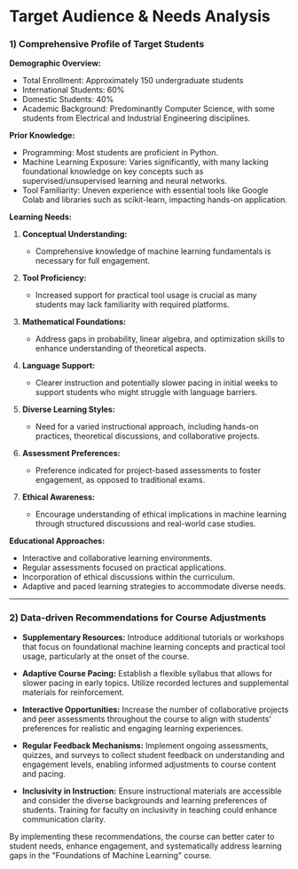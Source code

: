 Target Audience & Needs Analysis
================================

### 1) Comprehensive Profile of Target Students

**Demographic Overview:**
- Total Enrollment: Approximately 150 undergraduate students
- International Students: 60%
- Domestic Students: 40%
- Academic Background: Predominantly Computer Science, with some students from Electrical and Industrial Engineering disciplines.

**Prior Knowledge:**
- Programming: Most students are proficient in Python.
- Machine Learning Exposure: Varies significantly, with many lacking foundational knowledge on key concepts such as supervised/unsupervised learning and neural networks.
- Tool Familiarity: Uneven experience with essential tools like Google Colab and libraries such as scikit-learn, impacting hands-on application.

**Learning Needs:**
1. **Conceptual Understanding:** 
   - Comprehensive knowledge of machine learning fundamentals is necessary for full engagement.
   
2. **Tool Proficiency:**
   - Increased support for practical tool usage is crucial as many students may lack familiarity with required platforms.

3. **Mathematical Foundations:**
   - Address gaps in probability, linear algebra, and optimization skills to enhance understanding of theoretical aspects.

4. **Language Support:**
   - Clearer instruction and potentially slower pacing in initial weeks to support students who might struggle with language barriers.

5. **Diverse Learning Styles:**
   - Need for a varied instructional approach, including hands-on practices, theoretical discussions, and collaborative projects.

6. **Assessment Preferences:**
   - Preference indicated for project-based assessments to foster engagement, as opposed to traditional exams.

7. **Ethical Awareness:**
   - Encourage understanding of ethical implications in machine learning through structured discussions and real-world case studies.

**Educational Approaches:**
- Interactive and collaborative learning environments.
- Regular assessments focused on practical applications.
- Incorporation of ethical discussions within the curriculum.
- Adaptive and paced learning strategies to accommodate diverse needs.

---

### 2) Data-driven Recommendations for Course Adjustments

- **Supplementary Resources:** 
  Introduce additional tutorials or workshops that focus on foundational machine learning concepts and practical tool usage, particularly at the onset of the course.

- **Adaptive Course Pacing:**
  Establish a flexible syllabus that allows for slower pacing in early topics. Utilize recorded lectures and supplemental materials for reinforcement.

- **Interactive Opportunities:**
  Increase the number of collaborative projects and peer assessments throughout the course to align with students' preferences for realistic and engaging learning experiences.

- **Regular Feedback Mechanisms:**
  Implement ongoing assessments, quizzes, and surveys to collect student feedback on understanding and engagement levels, enabling informed adjustments to course content and pacing.

- **Inclusivity in Instruction:**
  Ensure instructional materials are accessible and consider the diverse backgrounds and learning preferences of students. Training for faculty on inclusivity in teaching could enhance communication clarity.

By implementing these recommendations, the course can better cater to student needs, enhance engagement, and systematically address learning gaps in the "Foundations of Machine Learning" course.